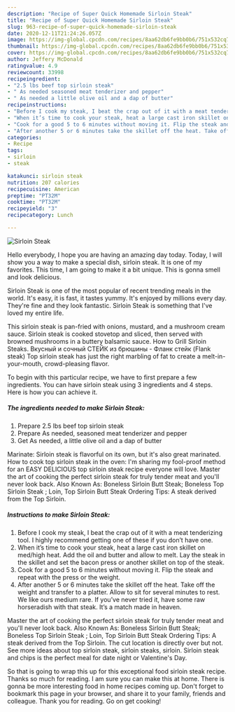 ```yaml
---
description: "Recipe of Super Quick Homemade Sirloin Steak"
title: "Recipe of Super Quick Homemade Sirloin Steak"
slug: 963-recipe-of-super-quick-homemade-sirloin-steak
date: 2020-12-11T21:24:26.057Z
image: https://img-global.cpcdn.com/recipes/8aa62db6fe9bb0b6/751x532cq70/sirloin-steak-recipe-main-photo.jpg
thumbnail: https://img-global.cpcdn.com/recipes/8aa62db6fe9bb0b6/751x532cq70/sirloin-steak-recipe-main-photo.jpg
cover: https://img-global.cpcdn.com/recipes/8aa62db6fe9bb0b6/751x532cq70/sirloin-steak-recipe-main-photo.jpg
author: Jeffery McDonald
ratingvalue: 4.9
reviewcount: 33998
recipeingredient:
- "2.5 lbs beef top sirloin steak"
- " As needed seasoned meat tenderizer and pepper"
- " As needed a little olive oil and a dap of butter"
recipeinstructions:
- "Before I cook my steak, I beat the crap out of it with a meat tenderizing tool. I highly recommend getting one of these if you don’t have one."
- "When it’s time to cook your steak, heat a large cast iron skillet on med/high heat. Add the oil and butter and allow to melt. Lay the steak in the skillet and set the bacon press or another skillet on top of the steak."
- "Cook for a good 5 to 6 minutes without moving it. Flip the steak and repeat with the press or the weight."
- "After another 5 or 6 minutes take the skillet off the heat. Take off the weight and transfer to a platter. Allow to sit for several minutes to rest. We like ours medium rare. If you’ve never tried it, have some raw horseradish with that steak. It’s a match made in heaven."
categories:
- Recipe
tags:
- sirloin
- steak

katakunci: sirloin steak 
nutrition: 207 calories
recipecuisine: American
preptime: "PT32M"
cooktime: "PT32M"
recipeyield: "3"
recipecategory: Lunch

---
```



![Sirloin Steak](https://img-global.cpcdn.com/recipes/8aa62db6fe9bb0b6/751x532cq70/sirloin-steak-recipe-main-photo.jpg)

Hello everybody, I hope you are having an amazing day today. Today, I will show you a way to make a special dish, sirloin steak. It is one of my favorites. This time, I am going to make it a bit unique. This is gonna smell and look delicious.

Sirloin Steak is one of the most popular of recent trending meals in the world. It's easy, it is fast, it tastes yummy. It's enjoyed by millions every day. They're fine and they look fantastic. Sirloin Steak is something that I've loved my entire life.

This sirloin steak is pan-fried with onions, mustard, and a mushroom cream sauce. Sirloin steak is cooked stovetop and sliced, then served with browned mushrooms in a buttery balsamic sauce. How to Grill Sirloin Steaks. Вкусный и сочный СТЕЙК из брюшины - Фланк стейк (Flank steak) Top sirloin steak has just the right marbling of fat to create a melt-in-your-mouth, crowd-pleasing flavor.


To begin with this particular recipe, we have to first prepare a few ingredients. You can have sirloin steak using 3 ingredients and 4 steps. Here is how you can achieve it.

<!--inarticleads1-->

##### The ingredients needed to make Sirloin Steak:

1. Prepare 2.5 lbs beef top sirloin steak
1. Prepare  As needed, seasoned meat tenderizer and pepper
1. Get  As needed, a little olive oil and a dap of butter


Marinate: Sirloin steak is flavorful on its own, but it&#39;s also great marinated. How to cook top sirloin steak in the oven: I&#39;m sharing my fool-proof method for an EASY DELICIOUS top sirloin steak recipe everyone will love. Master the art of cooking the perfect sirloin steak for truly tender meat and you&#39;ll never look back. Also Known As: Boneless Sirloin Butt Steak; Boneless Top Sirloin Steak ; Loin, Top Sirloin Butt Steak Ordering Tips: A steak derived from the Top Sirloin. 

<!--inarticleads2-->

##### Instructions to make Sirloin Steak:

1. Before I cook my steak, I beat the crap out of it with a meat tenderizing tool. I highly recommend getting one of these if you don’t have one.
1. When it’s time to cook your steak, heat a large cast iron skillet on med/high heat. Add the oil and butter and allow to melt. Lay the steak in the skillet and set the bacon press or another skillet on top of the steak.
1. Cook for a good 5 to 6 minutes without moving it. Flip the steak and repeat with the press or the weight.
1. After another 5 or 6 minutes take the skillet off the heat. Take off the weight and transfer to a platter. Allow to sit for several minutes to rest. We like ours medium rare. If you’ve never tried it, have some raw horseradish with that steak. It’s a match made in heaven.


Master the art of cooking the perfect sirloin steak for truly tender meat and you&#39;ll never look back. Also Known As: Boneless Sirloin Butt Steak; Boneless Top Sirloin Steak ; Loin, Top Sirloin Butt Steak Ordering Tips: A steak derived from the Top Sirloin. The cut location is directly over but not. See more ideas about top sirloin steak, sirloin steaks, sirloin. Sirloin steak and chips is the perfect meal for date night or Valentine&#39;s Day. 

So that is going to wrap this up for this exceptional food sirloin steak recipe. Thanks so much for reading. I am sure you can make this at home. There is gonna be more interesting food in home recipes coming up. Don't forget to bookmark this page in your browser, and share it to your family, friends and colleague. Thank you for reading. Go on get cooking!
